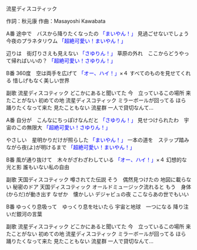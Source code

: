 流星ディスコティック

作詞：秋元康
作曲：Masayoshi Kawabata

A番 
途中で　バスから降りたくなったの <font color=blue>「まいやん！」</font>
見過ごせないでしょう　今夜のプラネタリウム <font color=blue>「超絶可愛い！まいやん！」</font> 

辺りは　街灯りさえも見えない <font color=blue>「さゆりん！」</font> 
草原の外れ　ここからどうやって帰ればいいの？ <font color=blue>「超絶可愛い！さゆりん！」</font>  

B番 
360度　空は両手を広げて <font color=blue>「オー、ハイ！」</font>×４ 
すべてのものを見せてくれる
惜しげもなく美しい世界

副歌 
流星ディスコティック
どこかにあると聞いてた
今　立っているこの場所
来たことがない
初めての地
流星ディスコティック
ミラーボールが回ってる
ほら　踊りたくなって来た
見たこともない
流星群
一人で貸切なんて…

A番 
自分が　こんなにちっぽけなんだと <font color=blue>「さゆりん！」</font>
見せつけられたわ　宇宙のこの無限大 <font color=blue>「超絶可愛い！さゆりん！」</font>

やさしい　星明かりだけが照らした <font color=blue>「まいやん！」</font>
一本の道を　ステップ踏みながら夜(よ)が明けるまで <font color=blue>「超絶可愛い！まいやん！」</font>

B番 
風が通り抜けて　木々がざわざわしている <font color=blue>「オー、ハイ！」</font>×４
幻想的な光と影
誰もいない私の自由

副歌 
天国ディスコティック
噂されてた伝説
そう　偶然見つけたの
地図に載らない
秘密のドア
天国ディスコティック
オールドミュージック流れると
もう　身体(からだ)が動き出す
なぜか　懐かしい
デジャビュの夜
ここならあの世でもいい

B番 
ゆっくり息吸って　ゆっくり息を吐いたら
宇宙と地球　一つになる
降り注いだ銀河の言葉

副歌 
流星ディスコティック
どこかにあると聞いてた
今　立っているこの場所
来たことがない
初めての地
流星ディスコティック
ミラーボールが回ってる
ほら　踊りたくなって来た
見たこともない
流星群
一人で貸切なんて…
